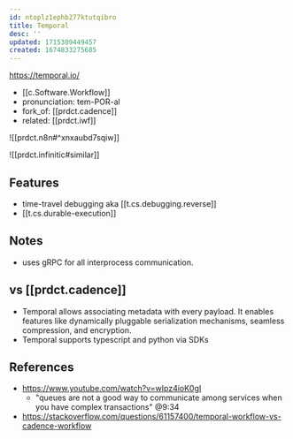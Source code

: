 ```yaml
---
id: ntoplz1ephb277ktutqibro
title: Temporal
desc: ''
updated: 1715309449457
created: 1674833275685
---
```


https://temporal.io/
- [[c.Software.Workflow]]
- pronunciation: tem-POR-al
- fork_of: [[prdct.cadence]]
- related: [[prdct.iwf]]

![[prdct.n8n#^xnxaubd7sqiw]]
 
![[prdct.infinitic#similar]]

## Features

- time-travel debugging aka [[t.cs.debugging.reverse]]
- [[t.cs.durable-execution]]

## Notes

- uses gRPC for all interprocess communication.

## vs [[prdct.cadence]]

- Temporal allows associating metadata with every payload. It enables features like dynamically pluggable serialization mechanisms, seamless compression, and encryption.
- Temporal supports typescript and python via SDKs

## References

- https://www.youtube.com/watch?v=wIpz4ioK0gI
  - "queues are not a good way to communicate among services when you have complex transactions" @9:34
- https://stackoverflow.com/questions/61157400/temporal-workflow-vs-cadence-workflow